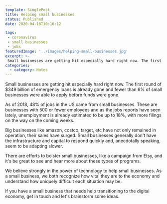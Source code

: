 ```yaml
---
template: SinglePost
title: Helping small businesses
status: Published
date: 2020-04-18T10:16:12
tags:
 - coronavirus
 - small businesses
 - jobs
featuredImage: '../images/helping-small-businesses.jpg'
excerpt: >-
 Small businesses are getting hit especially hard right now. The first round of $349 billion of emergency loans is already gone and fewer than 6% of small businesses were able to apply before funds were gone. If you have a small business that needs help transitioning to the digital economy, get in touch and let's brainstorm some ideas.
categories:
  - category: Notes
---
```

Small businesses are getting hit especially hard right now. The first round of $349 billion of emergency loans is already gone and fewer than 6% of small businesses were able to apply before funds were gone.

As of 2018, 48% of jobs in the US came from small businesses. These are businesses with 500 or fewer employees and as the jobs reports have seen lately, unemployment is already estimated to be up to 18%, with more filings on the way on the coming weeks.

Big businesses like amazon, costco, target, etc have not only remained in operation, their sales have surged. Small businesses generally don't have the infrastructure and capital to respond quickly and, anecdotally speaking, seem to be adapting slower.

There are efforts to bolster small businesses, like a campaign from Etsy, and it's be great to see and hear more about these types of programs.

We believe strongly in the power of technology to help small businesses. As a small business, we both recognize how vital they are to the economy and understand how uniquely difficult each situation may be.

If you have a small business that needs help transitioning to the digital economy, get in touch and let's brainstorm some ideas.
